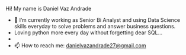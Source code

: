 Hi! My name is Daniel Vaz Andrade

- 🔭 I’m currently working as Senior Bi Analyst and using Data Science skills everyday to solve problems and answer business questions.
- Loving python more every day without forgetting dear SQL...
- 
- 📫 How to reach me: danielvazandrade27@gmail.com

